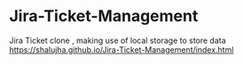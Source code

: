 # Jira-Ticket-Management
Jira Ticket clone , making use of local storage to store data
https://shalujha.github.io/Jira-Ticket-Management/index.html
